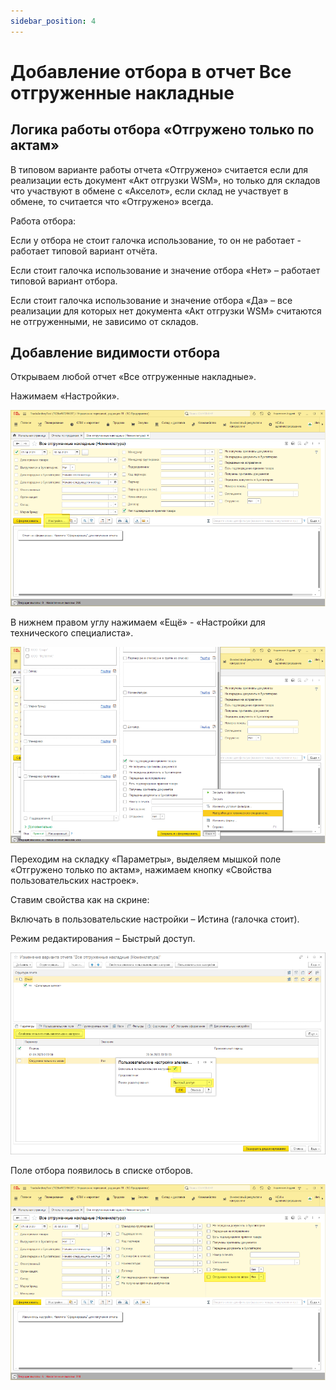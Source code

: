 ```yaml
---
sidebar_position: 4
---
```


# Добавление отбора в отчет Все отгруженные накладные

## Логика работы отбора «Отгружено только по актам»
В типовом варианте работы отчета «Отгружено» считается если для реализации есть документ «Акт отгрузки WSM», но только для складов что участвуют в обмене с «Акселот», если склад не участвует в обмене, то считается что «Отгружено» всегда.

Работа отбора:

Если у отбора не стоит галочка использование, то он не работает - работает типовой вариант отчёта.

Если стоит галочка использование и значение отбора «Нет» – работает типовой вариант отбора.	

Если стоит галочка использование и значение отбора «Да» – все реализации для которых нет документа «Акт отгрузки WSM» считаются не отгруженными, не зависимо от складов.	

## Добавление видимости отбора	

Открываем любой отчет «Все отгруженные накладные».

Нажимаем «Настройки».

![](./img/dobavlenie-otbora-v-otchet-vse-otgruzhennye-nakladnye/Aspose.Words.3041be23-8986-4f90-8775-e524e42fe6e3.001.png)

В нижнем правом углу нажимаем «Ещё» - «Настройки для технического специалиста».

![](./img/dobavlenie-otbora-v-otchet-vse-otgruzhennye-nakladnye/Aspose.Words.3041be23-8986-4f90-8775-e524e42fe6e3.002.png)

Переходим на складку «Параметры», выделяем мышкой поле «Отгружено только по актам», нажимаем кнопку «Свойства пользовательских настроек».

Ставим свойства как на скрине:

Включать в пользовательские настройки – Истина (галочка стоит).

Режим редактирования – Быстрый доступ.

![](./img/dobavlenie-otbora-v-otchet-vse-otgruzhennye-nakladnye/Aspose.Words.3041be23-8986-4f90-8775-e524e42fe6e3.003.png)

Поле отбора появилось в списке отборов.

![](./img/dobavlenie-otbora-v-otchet-vse-otgruzhennye-nakladnye/Aspose.Words.3041be23-8986-4f90-8775-e524e42fe6e3.004.png)
